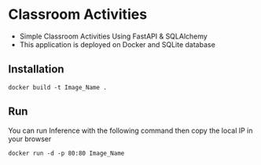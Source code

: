 # Classroom Activities 

- Simple Classroom Activities Using FastAPI & SQLAlchemy
- This application is deployed on Docker and SQLite database


## Installation


```
docker build -t Image_Name .

```

## Run
You can run  Inference with the following command then copy the local IP in your browser

```
docker run -d -p 80:80 Image_Name
```

      
